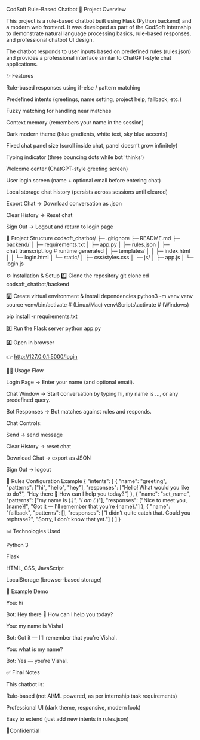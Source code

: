 CodSoft Rule-Based Chatbot
🚀 Project Overview

This project is a rule-based chatbot built using Flask (Python backend) and a modern web frontend.
It was developed as part of the CodSoft Internship to demonstrate natural language processing basics,
rule-based responses, and professional chatbot UI design.

The chatbot responds to user inputs based on predefined rules (rules.json) and provides a professional interface similar to ChatGPT-style chat applications.

✨ Features

Rule-based responses using if-else / pattern matching

Predefined intents (greetings, name setting, project help, fallback, etc.)

Fuzzy matching for handling near matches

Context memory (remembers your name in the session)

Dark modern theme (blue gradients, white text, sky blue accents)

Fixed chat panel size (scroll inside chat, panel doesn’t grow infinitely)

Typing indicator (three bouncing dots while bot 'thinks')

Welcome center (ChatGPT-style greeting screen)

User login screen (name + optional email before entering chat)

Local storage chat history (persists across sessions until cleared)

Export Chat → Download conversation as .json

Clear History → Reset chat

Sign Out → Logout and return to login page

📂 Project Structure
codsoft_chatbot/
├─ .gitignore
├─ README.md
├─ backend/
│  ├─ requirements.txt
│  ├─ app.py
│  ├─ rules.json
│  ├─ chat_transcript.log     # runtime generated
│  ├─ templates/
│  │  ├─ index.html
│  │  └─ login.html
│  └─ static/
│     ├─ css/styles.css
│     └─ js/
│        ├─ app.js
│        └─ login.js

⚙️ Installation & Setup
1️⃣ Clone the repository
git clone <your-repo-url>
cd codsoft_chatbot/backend

2️⃣ Create virtual environment & install dependencies
python3 -m venv venv
source venv/bin/activate   # (Linux/Mac)
venv\Scripts\activate      # (Windows)

pip install -r requirements.txt

3️⃣ Run the Flask server
python app.py

4️⃣ Open in browser

👉 http://127.0.0.1:5000/login

🧑‍💻 Usage Flow

Login Page → Enter your name (and optional email).

Chat Window → Start conversation by typing hi, my name is ..., or any predefined query.

Bot Responses → Bot matches against rules and responds.

Chat Controls:

Send → send message

Clear History → reset chat

Download Chat → export as JSON

Sign Out → logout

📝 Rules Configuration Example
{
  "intents": [
    {
      "name": "greeting",
      "patterns": ["hi", "hello", "hey"],
      "responses": ["Hello! What would you like to do?", "Hey there 👋 How can I help you today?"]
    },
    {
      "name": "set_name",
      "patterns": ["my name is (.*)", "i am (.*)"],
      "responses": ["Nice to meet you, {name}!", "Got it — I'll remember that you're {name}."]
    },
    {
      "name": "fallback",
      "patterns": [],
      "responses": ["I didn’t quite catch that. Could you rephrase?", "Sorry, I don’t know that yet."]
    }
  ]
}

📊 Technologies Used

Python 3

Flask

HTML, CSS, JavaScript

LocalStorage (browser-based storage)

📌 Example Demo

You: hi

Bot: Hey there 👋 How can I help you today?

You: my name is Vishal

Bot: Got it — I'll remember that you're Vishal.

You: what is my name?

Bot: Yes — you're Vishal.

✅ Final Notes

This chatbot is:

Rule-based (not AI/ML powered, as per internship task requirements)

Professional UI (dark theme, responsive, modern look)

Easy to extend (just add new intents in rules.json)

📌Confidential
